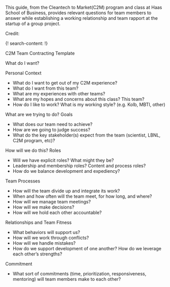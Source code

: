 
This guide, from the Cleantech to Market(C2M) program and class at Haas School of Business, provides relevant questions for team members to answer while establishing a working relationship and team rapport at the startup of a group project. 

Credit: [ ]()

{! search-content: !}

C2M Team Contracting Template

What do I want?

Personal Context
*	What do I want to get out of my C2M experience?
*	What do I want from this team?
*	What are my experiences with other teams?
*	What are my hopes and concerns about this class?  This team?
*	How do I like to work? What is my working style? (e.g. Kolb, MBTI, other)	

What are we trying to do?
Goals
*	What does our team need to achieve?
*	How are we going to judge success?
*	What do the key stakeholder(s) expect from the team (scientist, LBNL, C2M program, etc)?	

How will we do this?
Roles
*	Will we have explicit roles? What might they be?
*	Leadership and membership roles?  Content and process roles?
*	How do we balance development and expediency?	

Team  Processes
*	How will the team divide up and integrate its work?
*	When and how often will the team meet, for how long, and where?
*	How will we manage team meetings?
*	How will we make decisions?
*	How will we hold each other accountable?	

Relationships and Team Fitness
*	What behaviors will support us?
*	How will we work through conflicts?
*	How will we handle mistakes?
*	How do we support development of one another? How do we leverage each other’s strengths?	

Commitment
*	What sort of commitments (time, prioritization, responsiveness, mentoring) will team members make to each other?	


